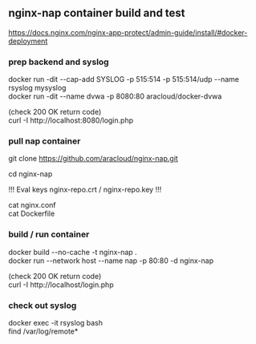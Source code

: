## nginx-nap container build and test

https://docs.nginx.com/nginx-app-protect/admin-guide/install/#docker-deployment

### prep backend and syslog

docker run  -dit --cap-add SYSLOG -p 515:514 -p 515:514/udp --name rsyslog mysyslog
<br>
docker run -dit --name dvwa -p 8080:80 aracloud/docker-dvwa

(check 200 OK return code)
<br>
curl -I http://localhost:8080/login.php


### pull nap container

git clone https://github.com/aracloud/nginx-nap.git

cd nginx-nap

!!! Eval keys nginx-repo.crt / nginx-repo.key !!!

cat nginx.conf
<br>
cat Dockerfile


### build / run container

docker build --no-cache -t nginx-nap .
<br>
docker run --network host --name nap -p 80:80 -d nginx-nap


(check 200 OK return code)
<br>
curl -I http://localhost/login.php



### check out syslog

docker exec -it rsyslog bash
<br>
find /var/log/remote*